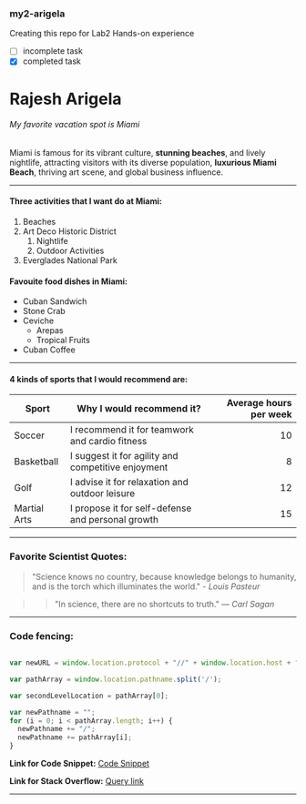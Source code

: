 ### my2-arigela
Creating this repo for Lab2 Hands-on experience

- [ ] incomplete task
- [x] completed task
      
# Rajesh Arigela
###### My favorite vacation spot is Miami

Miami is famous for its vibrant culture, **stunning beaches**, and lively nightlife, attracting visitors with its diverse population, **luxurious Miami Beach**, thriving art scene, and global business influence.

***

#### Three activities that I want do at Miami:
1. Beaches
2. Art Deco Historic District
    1. Nightlife
    5. Outdoor Activities
3. Everglades National Park

#### Favouite food dishes in Miami:
* Cuban Sandwich
* Stone Crab
* Ceviche
   * Arepas
   * Tropical Fruits
* Cuban Coffee


---

#### 4 kinds of sports that I would recommend are:

| Sport | Why I would recommend it? | Average hours per week |
| --- | --- | ---: |
| Soccer | I recommend it for teamwork and cardio fitness | 10 |
| Basketball | I suggest it for agility and competitive enjoyment | 8 |
| Golf | I advise it for relaxation and outdoor leisure | 12 |
| Martial Arts | I propose it for self-defense and personal growth | 15 |

---

### Favorite Scientist Quotes:
> "Science knows no country, because knowledge belongs to humanity, and is the torch which illuminates the world." - *Louis Pasteur*

>> "In science, there are no shortcuts to truth." — *Carl Sagan*

***

### Code fencing:

```JavaScript

var newURL = window.location.protocol + "//" + window.location.host + "/" + window.location.pathname + window.location.search

var pathArray = window.location.pathname.split('/');

var secondLevelLocation = pathArray[0];

var newPathname = "";
for (i = 0; i < pathArray.length; i++) {
  newPathname += "/";
  newPathname += pathArray[i];
}

```

**Link for Code Snippet:** [Code Snippet](https://css-tricks.com/snippets/javascript/get-url-and-url-parts-in-javascript/)

**Link for Stack Overflow:** [Query link](https://stackoverflow.com/questions/1034621/get-the-current-url-with-javascript)

---
